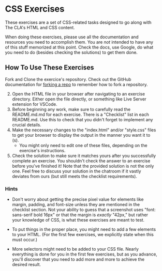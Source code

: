 
# CSS Exercises
These exercises are a set of CSS-related tasks designed to go along with The CLA's HTML and CSS content.

When doing these exercises, please use all the documentation and resources you need to accomplish them. You are _not_ intended to have any of this stuff memorized at this point. Check the docs, use Google, do what you need to do (besides checking the solutions) to get them done.

## How To Use These Exercises 

Fork and Clone the exercice's repository. Check out the GitHub documentation for [forking a repo](https://docs.github.com/en/get-started/quickstart/fork-a-repo) to remember how to fork a repository.

2. Open the HTML file in your browser after navigating to an exercise directory. Either open the file directly, or something like Live Server extension for VSCode.
3. Before beginning any work, make sure to carefully read the README.md.md for each exercise. There is a "Checklist" list in each README.md. Use this to check that you didn't forget to implement any crucial details.
4. Make the necessary changes to the "index.html" and/or "style.css" files to get your browser to display the output in the manner you want it to (s).
    * You might only need to edit one of these files, depending on the exercise's instructions.
5. Check the solution to make sure it matches yours after you successfully complete an exercise. You shouldn't check the answer to an exercise before you've finished it! Note that the provided solution is not the only one. Feel free to discuss your solution in the chatroom if it vastly deviates from ours (but still meets the checklist requirements).

### Hints

* Don't worry about getting the precise pixel value for elements like margin, padding, and font-size unless they are mentioned in the checklist section. Not your ability to guess that a screenshot uses "font: sans-serif bold 16px" or that the margin is _exactly_ "42px," but rather your knowledge of CSS, is what these exercises are meant to test.

* To put things in the proper place, you might need to add a few elements to your HTML. (For the first few exercises, we explicitly state when this must occur.)

* More selectors might need to be added to your CSS file. Nearly everything is done for you in the first few exercises, but as you advance, you'll discover that you need to add more and more to achieve the desired result.